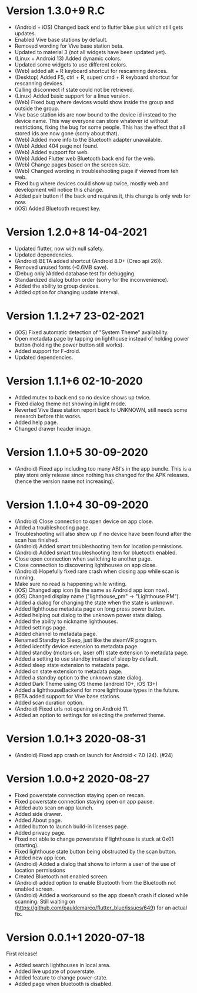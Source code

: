 # Version 1.3.0+9 R.C

- (Android + iOS) Changed back end to flutter blue plus which still gets updates.
- Enabled Vive base stations by default.
- Removed wording for Vive base station beta.
- Updated to material 3 (not all widgets have been updated yet).
- (Linux + Android 13) Added dynamic colors.
- Updated some widgets to use different colors.
- (Web) added alt + R keyboard shortcut for rescanning devices.
- (Desktop) Added F5, ctrl + R, super/ cmd + R keyboard shortcut for rescanning devices.
- Calling disconnect if state could not be retrieved.
- (Linux) Added basic support for a linux version.
- (Web) Fixed bug where devices would show inside the group and outside the group.
- Vive base station ids are now bound to the device id instead to the device name.
  This way everyone can store whatever id without restrictions, fixing the bug for some people.
  This has the effect that all stored ids are now gone (sorry about that).
- (Web) Added more info to the Bluetooth adapter unavailable.
- (Web) Added 404 page not found.
- (Web) Added support for web.
- (Web) Added Flutter web Bluetooth back end for the web.
- (Web) Change pages based on the screen size.
- (Web) Changed wording in troubleshooting page if viewed from teh web.
- Fixed bug where devices could show up twice, mostly web and development will notice this change.
- Added pair button if the back end requires it, this change is only web for now.
- (iOS) Added Bluetooth request key.

# Version 1.2.0+8 14-04-2021

- Updated flutter, now with null safety.
- Updated dependencies.
- (Android) BETA added shortcut (Android 8.0+ (Oreo api 26)).
- Removed unused fonts (-0.6MB save).
- (Debug only )Added database test for debugging.
- Standardized dialog button order (sorry for the inconvenience).
- Added the ability to group devices.
- Added option for changing update interval.

# Version 1.1.2+7 23-02-2021

- (iOS) Fixed automatic detection of "System Theme" availability.
- Open metadata page by tapping on lighthouse instead of holding power button (holding the power
  button still works).
- Added support for F-droid.
- Updated dependencies.

# Version 1.1.1+6 02-10-2020

- Added mutex to back end so no device shows up twice.
- Fixed dialog theme not showing in light mode.
- Reverted Vive Base station report back to UNKNOWN, still needs some research before this works.
- Added help page.
- Changed drawer header image.

# Version 1.1.0+5 30-09-2020

- (Android) Fixed app including too many ABI's in the app bundle. This is a play store only release
  since nothing has changed for the APK releases. (hence the version name not increasing).

# Version 1.1.0+4 30-09-2020

- (Android) Close connection to open device on app close.
- Added a troubleshooting page.
- Troubleshooting will also show up if no device have been found after the scan has finished.
- (Android) Added smart troubleshooting item for location permissions.
- (Android) Added smart troubleshooting item for bluetooth enabled.
- Close open connection when switching to another page.
- Close connection to discovering lighthouses on app close.
- (Android) Hopefully fixed rare crash when closing app while scan is running.
- Make sure no read is happening while writing.
- (iOS) Changed app icon (is the same as Android app icon now).
- (iOS) Changed display name ("lighthouse_pm" -> "Lighthouse PM").
- Added a dialog for changing the state when the state is unknown.
- Added lighthouse metadata page on long press power button.
- Added helping out dialog to the unknown power state dialog.
- Added the ability to nickname lighthouses.
- Added settings page.
- Added channel to metadata page.
- Renamed Standby to Sleep, just like the steamVR program.
- Added identify device extension to metadata page.
- Added standby (motors on, laser off) state extension to metadata page.
- Added a setting to use standby instead of sleep by default.
- Added sleep state extension to metadata page.
- Added on state extension to metadata page.
- Added a standby option to the unknown state dialog.
- Added Dark Theme using OS theme (android 10+, iOS 13+)
- Added a lighthouseBackend for more lighthouse types in the future.
- BETA added support for Vive base stations.
- Added scan duration option.
- (Android) Fixed urls not opening on Android 11.
- Added an option to settings for selecting the preferred theme.

# Version 1.0.1+3 2020-08-31

- (Android) Fixed app crash on launch for Android < 7.0 (24). (#24)

# Version 1.0.0+2 2020-08-27

- Fixed powerstate connection staying open on rescan.
- Fixed powerstate connection staying open on app pause.
- Added auto scan on app launch.
- Added side drawer.
- Added About page.
- Added button to launch build-in licenses page.
- Added privacy page.
- Fixed not able to change powerstate if lighthouse is stuck at 0x01 (starting).
- Fixed lighthouse state button being obstructed by the scan button.
- Added new app icon.
- (Android) Added a dialog that shows to inform a user of the use of location permissions
- Created Bluetooth not enabled screen.
- (Android) added option to enable Bluetooth from the Bluetooth not enabled screen.
- (Android) Added a workaround so the app doesn't crash if closed while scanning. Still waiting
  on (https://github.com/pauldemarco/flutter_blue/issues/649) for an actual fix.

# Version 0.0.1+1 2020-07-18

First release!

- Added search lighthouses in local area.
- Added live update of powerstate.
- Added feature to change power-state.
- Added page when bluetooth is disabled.
